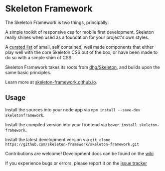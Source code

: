 # Skeleton Framework

The Skeleton Framework is two things, principally:

A simple toolkit of responsive css for mobile first development. Skeleton really
shines when used as a foundation for your project's own styles.

A [curated list](/) of small, self contained, well made components that either play
well with the core Skeleton CSS out of the box, or have been made to do so with
a simple shim of CSS.


Skeleton Framework takes its roots from
[dhg/Skeleton](https://github.com/dhg/Skeleton), and builds upon the same basic
principles.

Learn more at [skeleton-framework.github.io](http://skeleton-framework.github.io/).

## Usage

Install the sources into your node app via `npm install --save-dev skeletonframework`.

Install the compiled version into your frontend via `bower install skeleton-framework`.

Install the latest development version via `git clone https://github.com/skeleton-framework/skeleton-framework.git`

Contributions are welcome! Development docs can be found on the [wiki](https://github.com/skeleton-framework/skeleton-framework/wiki/Skeleton-Framework-Development)

If you experience bugs or errors, please report it on the [issue tracker](https://github.com/skeleton-framework/skeleton-framework/issues)
